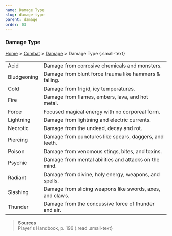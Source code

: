 ```yaml
---
name: Damage Type
slug: damage-type
parent: damage
order: 03
---
```

### Damage Type
[Home](dm-operations-center) > [Combat](combat) > [Damage](damage) > Damage Type {.small-text}

|||
|---|---|
| Acid | Damage from corrosive chemicals and monsters. |
| Bludgeoning | Damage from blunt force trauma like hammers & falling. |
| Cold      | Damage from frigid, icy temperatures. |
| Fire      | Damage from flames, embers, lava, and hot metal.  |
| Force     | Focused magical energy with no corporeal form.   |
| Lightning | Damage from lightning and electric currents. |
| Necrotic  | Damage from the undead, decay and rot.       |
| Piercing  | Damage from punctures like spears, daggers, and teeth. |
| Poison    | Damage from venomous stings, bites, and toxins. |
| Psychic   | Damage from mental abilities and attacks on the mind. |
| Radiant   | Damage from divine, holy energy, weapons, and spells. |
| Slashing  | Damage from slicing weapons like swords, axes, and claws. |
| Thunder   | Damage from the concussive force of thunder and air. |

> **Sources** <br/>
> Player's Handbook, p. 196
{.read .small-text}